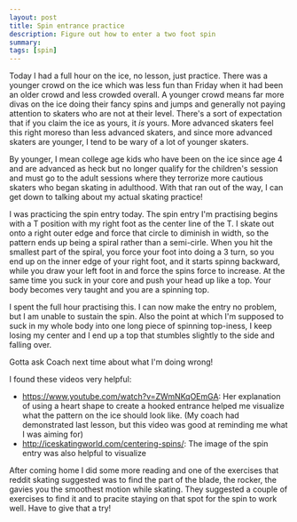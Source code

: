 ```yaml
---
layout: post
title: Spin entrance practice
description: Figure out how to enter a two foot spin
summary:
tags: [spin]
---
```


Today I had a full hour on the ice, no lesson, just practice. There was a younger crowd on the ice which was less fun than Friday when it had been an older crowd and less crowded overall. A younger crowd means far more divas on the ice doing their fancy spins and jumps and generally not paying attention to skaters who are not at their level. There's a sort of expectation that if you claim the ice as yours, it _is_ yours. More advanced skaters feel this right moreso than less advanced skaters, and since more advanced skaters are younger, I tend to be wary of a lot of younger skaters.

By younger, I mean college age kids who have been on the ice since age 4 and are advanced as heck but no longer qualify for the children's session and must go to the adult sessions where they terrorize more cautious skaters who began skating in adulthood. With that ran out of the way, I can get down to talking about my actual skating practice!

I was practicing the spin entry today. The spin entry I'm practising begins with a T position with my right foot as the center line of the T. I skate out onto a right outer edge and force that circle to diminish in width, so the pattern ends up being a spiral rather than a semi-cirle. When you hit the smallest part of the spiral, you force your foot into doing a 3 turn, so you end up on the inner edge of your right foot, and it starts spinng backward, while you draw your left foot in and force the spins force to increase. At the same time you suck in your core and push your head up like a top. Your body becomes very taught and you are a spinning top. 

I spent the full hour practising this. I can now make the entry no problem, but I am unable to sustain the spin. Also the point at which I'm supposed to suck in my whole body into one long piece of spinning top-iness, I keep losing my center and I end up a top that stumbles slightly to the side and falling over.

Gotta ask Coach next time about what I'm doing wrong!

I found these videos very helpful:
- https://www.youtube.com/watch?v=ZWmNKqOEmGA: Her explanation of using a heart shape to create a hooked entrance helped me visualize what the pattern on the ice should look like. (My coach had demonstrated last lesson, but this video was good at reminding me what I was aiming for)
- http://iceskatingworld.com/centering-spins/: The image of the spin entry was also helpful to visualize

After coming home I did some more reading and one of the exercises that reddit skating suggested was to find the part of the blade, the rocker, the gavies you the smoothest motion while skating. They suggested a couple of exercises to find it and to pracite staying on that spot for the spin to work well. Have to give that a try!
